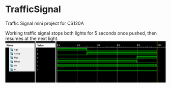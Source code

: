 # TrafficSignal
Traffic Signal mini project for CS120A

Working traffic signal stops both lights for 5 seconds once pushed, then resumes at the next light.
![](photos/Firstsim.PNG)
